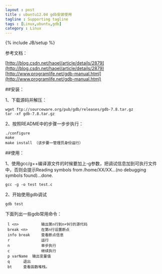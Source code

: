 ```yaml
---
layout : post
title : ubuntu12.04 gdb安装使用
tagline : Supporting tagline
tags : [Linux,ubuntu,gdb]
category : Linux
---
```

{% include JB/setup %}

参考文档：

[http://blog.csdn.net/haoel/article/details/2879](http://blog.csdn.net/haoel/article/details/2879)
[http://www.programlife.net/gdb-manual.html](http://www.programlife.net/gdb-manual.html)
	  
##安装：

1、下载源码并解压：

	wget ftp://sourceware.org/pub/gdb/releases/gdb-7.8.tar.gz
	tar -xf gdb-7.8.tar.gz

2、按照README中的步骤一步步执行：

	./configure 
	make
	make install （该步要一管理员身份运行）
##使用：

1、使用gcc/g++编译源文件的时候要加上-g参数，把调试信息加到可执行文件中，否则会提示Reading symbols from /home/XX/XX...(no debugging symbols found)...done.

	gcc -g -o test test.c

2、开始使用gdb调试
	
	gdb test 

下面列出一些gdb常用命令：

	 l <n>          输出第n行到n+9行的源代码
	 break <n>      在第n行设置断点
	 info break     查看断点信息
	 r              运行
	 n              单步执行
	 c             	继续执行
	 p varName	输出变量值
	 q		退出
	 bt		查看函数堆栈。
